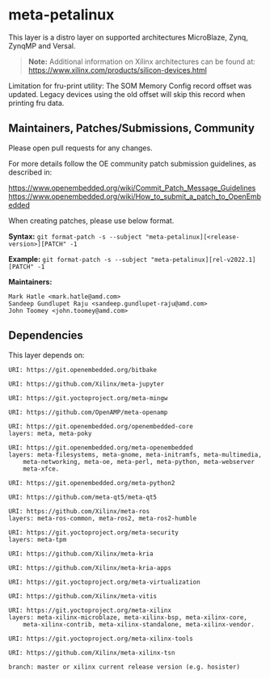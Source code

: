 # meta-petalinux

This layer is a distro layer on supported architectures
MicroBlaze, Zynq, ZynqMP and Versal.

> **Note:** Additional information on Xilinx architectures can be found at:
	https://www.xilinx.com/products/silicon-devices.html

Limitation for fru-print utility: The SOM Memory Config record offset was updated.
Legacy devices using the old offset will skip this record when printing fru data.

## Maintainers, Patches/Submissions, Community

Please open pull requests for any changes.

For more details follow the OE community patch submission guidelines, as described in:

https://www.openembedded.org/wiki/Commit_Patch_Message_Guidelines
https://www.openembedded.org/wiki/How_to_submit_a_patch_to_OpenEmbedded

When creating patches, please use below format.

**Syntax:**
`git format-patch -s --subject "meta-petalinux][<release-version>][PATCH" -1`

**Example:**
`git format-patch -s --subject "meta-petalinux][rel-v2022.1][PATCH" -1`

**Maintainers:**

	Mark Hatle <mark.hatle@amd.com>
	Sandeep Gundlupet Raju <sandeep.gundlupet-raju@amd.com>
	John Toomey <john.toomey@amd.com>

## Dependencies

This layer depends on:

	URI: https://git.openembedded.org/bitbake

	URI: https://github.com/Xilinx/meta-jupyter

	URI: https://git.yoctoproject.org/meta-mingw

	URI: https://github.com/OpenAMP/meta-openamp

	URI: https://git.openembedded.org/openembedded-core
	layers: meta, meta-poky

	URI: https://git.openembedded.org/meta-openembedded
	layers: meta-filesystems, meta-gnome, meta-initramfs, meta-multimedia,
		meta-networking, meta-oe, meta-perl, meta-python, meta-webserver
		meta-xfce.

	URI: https://git.openembedded.org/meta-python2

	URI: https://github.com/meta-qt5/meta-qt5

	URI: https://github.com/Xilinx/meta-ros
	layers: meta-ros-common, meta-ros2, meta-ros2-humble

	URI: https://git.yoctoproject.org/meta-security
	layers: meta-tpm

	URI: https://github.com/Xilinx/meta-kria

	URI: https://github.com/Xilinx/meta-kria-apps

	URI: https://git.yoctoproject.org/meta-virtualization

	URI: https://github.com/Xilinx/meta-vitis

	URI: https://git.yoctoproject.org/meta-xilinx
	layers: meta-xilinx-microblaze, meta-xilinx-bsp, meta-xilinx-core,
		meta-xilinx-contrib, meta-xilinx-standalone, meta-xilinx-vendor.

	URI: https://git.yoctoproject.org/meta-xilinx-tools

	URI: https://github.com/Xilinx/meta-xilinx-tsn

	branch: master or xilinx current release version (e.g. hosister)
